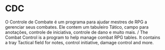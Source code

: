 CDC
===

O Controle de Combate é um programa para ajudar mestres de RPG a gerenciar seus combates. Ele contem um tabuleiro Tático, campo para anotações, controle de iniciativa, controle de dano e muito mais. / The Combat Control is a program to help manage combat RPG tables.   It contains a tray Tactical field for notes, control initiative, damage control and more.
